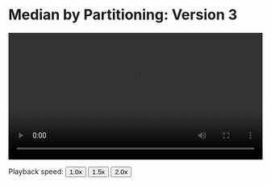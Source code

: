 # Median by Partitioning: Version 3

<video width="100%" preload controls>
  <source src="../05_median_by_partn_3.mp4" type="video/mp4">
</video>
<p>Playback speed:
    <button onclick="OneX()">1.0x</button>
    <button onclick="OnePointFiveX()">1.5x</button>
    <button onclick="TwoX()">2.0x</button>
</p>
